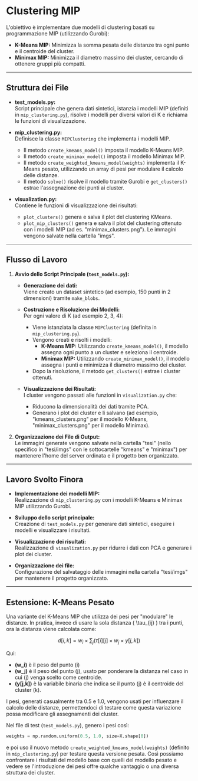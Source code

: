 # Clustering MIP

L'obiettivo è implementare due modelli di clustering basati su programmazione MIP (utilizzando Gurobi):

- **K-Means MIP:** Minimizza la somma pesata delle distanze tra ogni punto e il centroide del cluster.
- **Minimax MIP:** Minimizza il diametro massimo dei cluster, cercando di ottenere gruppi più compatti.

---

## Struttura dei File

- **test_models.py:**  
  Script principale che genera dati sintetici, istanzia i modelli MIP (definiti in `mip_clustering.py`), risolve i modelli per diversi valori di K e richiama le funzioni di visualizzazione.  

- **mip_clustering.py:**  
  Definisce la classe `MIPClustering` che implementa i modelli MIP.  
  - Il metodo `create_kmeans_model()` imposta il modello K-Means MIP.
  - Il metodo `create_minimax_model()` imposta il modello Minimax MIP.
  - Il metodo `create_weighted_kmeans_model(weights)` implementa il K-Means pesato, utilizzando un array di pesi per modulare il calcolo delle distanze.
  - Il metodo `solve()` risolve il modello tramite Gurobi e `get_clusters()` estrae l'assegnazione dei punti ai cluster.

- **visualization.py:**  
  Contiene le funzioni di visualizzazione dei risultati:
  - `plot_clusters()` genera e salva il plot del clustering KMeans.
  - `plot_mip_clusters()` genera e salva il plot del clustering ottenuto con i modelli MIP (ad es. "minimax_clusters.png").
  Le immagini vengono salvate nella cartella "imgs".

---

## Flusso di Lavoro

1. **Avvio dello Script Principale (`test_models.py`):**
   - **Generazione dei dati:**  
     Viene creato un dataset sintetico (ad esempio, 150 punti in 2 dimensioni) tramite `make_blobs`.
   
   - **Costruzione e Risoluzione dei Modelli:**  
     Per ogni valore di K (ad esempio 2, 3, 4):
     - Viene istanziata la classe `MIPClustering` (definita in `mip_clustering.py`).
     - Vengono creati e risolti i modelli:
       - **K-Means MIP:** Utilizzando `create_kmeans_model()`, il modello assegna ogni punto a un cluster e seleziona il centroide.
       - **Minimax MIP:** Utilizzando `create_minimax_model()`, il modello assegna i punti e minimizza il diametro massimo dei cluster.
     - Dopo la risoluzione, il metodo `get_clusters()` estrae i cluster ottenuti.
   
   - **Visualizzazione dei Risultati:**  
     I cluster vengono passati alle funzioni in `visualization.py` che:
     - Riducono la dimensionalità dei dati tramite PCA.
     - Generano i plot dei cluster e li salvano (ad esempio, "kmeans_clusters.png" per il modello K-Means, "minimax_clusters.png" per il modello Minimax).

2. **Organizzazione dei File di Output:**  
   Le immagini generate vengono salvate nella cartella "tesi" (nello specifico in "tesi/imgs" con le sottocartelle "kmeans" e "minimax") per mantenere l'home del server ordinata e il progetto ben organizzato.

---

## Lavoro Svolto Finora

- **Implementazione dei modelli MIP:**  
  Realizzazione di `mip_clustering.py` con i modelli K-Means e Minimax MIP utilizzando Gurobi.

- **Sviluppo dello script principale:**  
  Creazione di `test_models.py` per generare dati sintetici, eseguire i modelli e visualizzare i risultati.

- **Visualizzazione dei risultati:**  
  Realizzazione di `visualization.py` per ridurre i dati con PCA e generare i plot dei cluster.

- **Organizzazione dei file:**  
  Configurazione del salvataggio delle immagini nella cartella "tesi/imgs" per mantenere il progetto organizzato.

---

## Estensione: K-Means Pesato

Una variante del K-Means MIP che utilizza dei pesi per "modulare" le distanze. In pratica, invece di usare la sola distanza \( \tau_{ij} \) tra i punti, ora la distanza viene calcolata come:

$$ 
d[i,k] = w_i \times \sum_j \bigl( \tau[i][j] \times w_j \times y[j,k] \bigr)
$$


Qui:
- **\(w_i\)** è il peso del punto \(i\)
- **\(w_j\)** è il peso del punto \(j\), usato per ponderare la distanza nel caso in cui \(j\) venga scelto come centroide.
- **\(y[j,k]\)** è la variabile binaria che indica se il punto \(j\) è il centroide del cluster \(k\).

I pesi, generati casualmente tra 0.5 e 1.0, vengono usati per influenzare il calcolo delle distanze, permettendoci di testare come questa variazione possa modificare gli assegnamenti dei cluster.

Nel file di test (`test_models.py`), genero i pesi così:

```python
weights = np.random.uniform(0.5, 1.0, size=X.shape[0])
```

e poi uso il nuovo metodo `create_weighted_kmeans_model(weights)` (definito in `mip_clustering.py`) per testare questa versione pesata. Così possiamo confrontare i risultati del modello base con quelli del modello pesato e vedere se l'introduzione dei pesi offre qualche vantaggio o una diversa struttura dei cluster.
